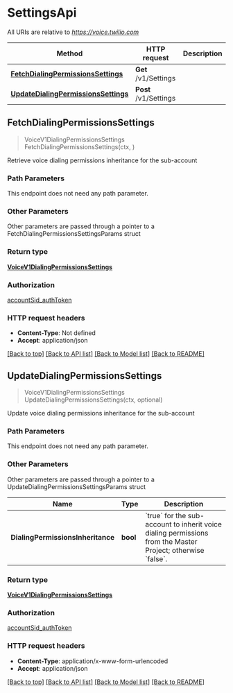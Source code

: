 # SettingsApi

All URIs are relative to *https://voice.twilio.com*

Method | HTTP request | Description
------------- | ------------- | -------------
[**FetchDialingPermissionsSettings**](SettingsApi.md#FetchDialingPermissionsSettings) | **Get** /v1/Settings | 
[**UpdateDialingPermissionsSettings**](SettingsApi.md#UpdateDialingPermissionsSettings) | **Post** /v1/Settings | 



## FetchDialingPermissionsSettings

> VoiceV1DialingPermissionsSettings FetchDialingPermissionsSettings(ctx, )



Retrieve voice dialing permissions inheritance for the sub-account

### Path Parameters

This endpoint does not need any path parameter.

### Other Parameters

Other parameters are passed through a pointer to a FetchDialingPermissionsSettingsParams struct


### Return type

[**VoiceV1DialingPermissionsSettings**](VoiceV1DialingPermissionsSettings.md)

### Authorization

[accountSid_authToken](../README.md#accountSid_authToken)

### HTTP request headers

- **Content-Type**: Not defined
- **Accept**: application/json

[[Back to top]](#) [[Back to API list]](../README.md#documentation-for-api-endpoints)
[[Back to Model list]](../README.md#documentation-for-models)
[[Back to README]](../README.md)


## UpdateDialingPermissionsSettings

> VoiceV1DialingPermissionsSettings UpdateDialingPermissionsSettings(ctx, optional)



Update voice dialing permissions inheritance for the sub-account

### Path Parameters

This endpoint does not need any path parameter.

### Other Parameters

Other parameters are passed through a pointer to a UpdateDialingPermissionsSettingsParams struct


Name | Type | Description
------------- | ------------- | -------------
**DialingPermissionsInheritance** | **bool** | &#x60;true&#x60; for the sub-account to inherit voice dialing permissions from the Master Project; otherwise &#x60;false&#x60;.

### Return type

[**VoiceV1DialingPermissionsSettings**](VoiceV1DialingPermissionsSettings.md)

### Authorization

[accountSid_authToken](../README.md#accountSid_authToken)

### HTTP request headers

- **Content-Type**: application/x-www-form-urlencoded
- **Accept**: application/json

[[Back to top]](#) [[Back to API list]](../README.md#documentation-for-api-endpoints)
[[Back to Model list]](../README.md#documentation-for-models)
[[Back to README]](../README.md)

